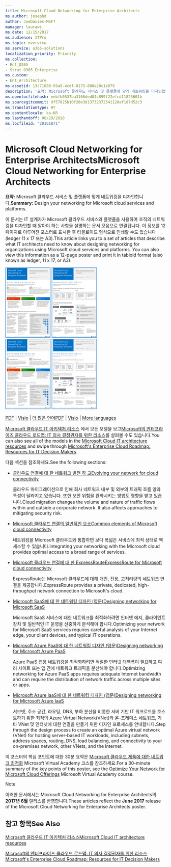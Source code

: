 ```yaml
---
title: Microsoft Cloud Networking for Enterprise Architects
ms.author: josephd
author: JoeDavies-MSFT
manager: laurawi
ms.date: 12/15/2017
ms.audience: ITPro
ms.topic: overview
ms.service: o365-solutions
localization_priority: Priority
ms.collection:
- Ent_O365
- Strat_O365_Enterprise
ms.custom:
- Ent_Architecture
ms.assetid: 13c71689-59a9-4cdf-8175-808a20c1e879
description: '요약: Microsoft 클라우드 서비스 및 플랫폼에 맞게 네트워킹을 디자인합니다.'
ms.openlocfilehash: eebfb0537ba3166ded84c899f22efcd11825601b
ms.sourcegitcommit: 9f57825b10f20e3813732372541128ef187d52c3
ms.translationtype: HT
ms.contentlocale: ko-KR
ms.lasthandoff: 06/29/2018
ms.locfileid: "20161871"
---
```

# <a name="microsoft-cloud-networking-for-enterprise-architects"></a><span data-ttu-id="4ff53-103">Microsoft Cloud Networking for Enterprise Architects</span><span class="sxs-lookup"><span data-stu-id="4ff53-103">Microsoft Cloud Networking for Enterprise Architects</span></span>

 <span data-ttu-id="4ff53-104">**요약:** Microsoft 클라우드 서비스 및 플랫폼에 맞게 네트워킹을 디자인합니다.</span><span class="sxs-lookup"><span data-stu-id="4ff53-104">**Summary:** Design your networking for Microsoft cloud services and platforms.</span></span>
  
<span data-ttu-id="4ff53-p101">이 문서는 IT 설계자가 Microsoft 클라우드 서비스와 플랫폼을 사용하여 조직의 네트워킹을 디자인할 때 알아야 하는 사항을 설명하는 문서 모음으로 연결됩니다. 이 정보를 12페이지로 이루어진 포스터로 표시한 후 타블로이드 형식으로 인쇄할 수도 있습니다(ledger 11 x 17 또는 A3).</span><span class="sxs-lookup"><span data-stu-id="4ff53-p101">This article links you to a set of articles that describe what IT architects need to know about designing networking for organizations using Microsoft cloud services and platforms. You can also view this information as a 12-page poster and print it in tabloid format (also known as ledger, 11 x 17, or A3).</span></span>
  
<span data-ttu-id="4ff53-107">[![Microsoft 클라우드 네트워킹 모델의 축소판 이미지](images/95e8ab6a-b4d0-4836-acc1-b0b77ebf46e6.png)  
](https://go.microsoft.com/fwlink/p/?linkid=842073)</span><span class="sxs-lookup"><span data-stu-id="4ff53-107">[![Thumb image for Microsoft cloud networking model](images/95e8ab6a-b4d0-4836-acc1-b0b77ebf46e6.png)  
](https://go.microsoft.com/fwlink/p/?linkid=842073)</span></span>
  
<span data-ttu-id="4ff53-108">[PDF](https://go.microsoft.com/fwlink/p/?linkid=842073) | [Visio](https://go.microsoft.com/fwlink/p/?linkid=842074) | [더 많은 언어](https://www.microsoft.com/download/details.aspx?id=54425)</span><span class="sxs-lookup"><span data-stu-id="4ff53-108">[PDF](https://go.microsoft.com/fwlink/p/?linkid=842073) | [Visio](https://go.microsoft.com/fwlink/p/?linkid=842074) | [More languages](https://www.microsoft.com/download/details.aspx?id=54425)</span></span>
  
<span data-ttu-id="4ff53-109">[Microsoft 클라우드 IT 아키텍처 리소스](microsoft-cloud-it-architecture-resources.md) 에서 모든 모델을 보고[Microsoft의 엔터프라이즈 클라우드 로드맵: IT 의사 결정권자를 위한 리소스](https://aka.ms/cloudarchitecture)를 살펴볼 수도 있습니다.</span><span class="sxs-lookup"><span data-stu-id="4ff53-109">You can also see all of the models in the [Microsoft Cloud IT architecture resources](microsoft-cloud-it-architecture-resources.md) and swipe through [Microsoft's Enterprise Cloud Roadmap: Resources for IT Decision Makers](https://aka.ms/cloudarchitecture).</span></span>
  
<span data-ttu-id="4ff53-110">다음 섹션을 참조하세요.</span><span class="sxs-lookup"><span data-stu-id="4ff53-110">See the following sections:</span></span>
  
- [<span data-ttu-id="4ff53-111">클라우드 연결에 대 한 네트워크 발전 하 고</span><span class="sxs-lookup"><span data-stu-id="4ff53-111">Evolving your network for cloud connectivity</span></span>](evolving-your-network-for-cloud-connectivity.md)
    
    <span data-ttu-id="4ff53-p102">클라우드 마이그레이션으로 인해 회사 네트워크 내부 및 외부의 트래픽 흐름 양과 특성이 달라지고 있습니다. 또한 보안 위험을 완화시키는 방법도 영향을 받고 있습니다.</span><span class="sxs-lookup"><span data-stu-id="4ff53-p102">Cloud migration changes the volume and nature of traffic flows within and outside a corporate network. It also affects approaches to mitigating security risk.</span></span>
    
- [<span data-ttu-id="4ff53-114">Microsoft 클라우드 연결의 일반적인 요소</span><span class="sxs-lookup"><span data-stu-id="4ff53-114">Common elements of Microsoft cloud connectivity</span></span>](common-elements-of-microsoft-cloud-connectivity.md)
    
    <span data-ttu-id="4ff53-115">네트워킹을 Microsoft 클라우드와 통합하면 보다 폭넓은 서비스에 최적 상태로 액세스할 수 있습니다.</span><span class="sxs-lookup"><span data-stu-id="4ff53-115">Integrating your networking with the Microsoft cloud provides optimal access to a broad range of services.</span></span>
    
- [<span data-ttu-id="4ff53-116">Microsoft 클라우드 연결에 대 한 ExpressRoute</span><span class="sxs-lookup"><span data-stu-id="4ff53-116">ExpressRoute for Microsoft cloud connectivity</span></span>](expressroute-for-microsoft-cloud-connectivity.md)
    
    <span data-ttu-id="4ff53-117">ExpressRoute는 Microsoft 클라우드에 대해 개인, 전용, 고처리량의 네트워크 연결을 제공합니다.</span><span class="sxs-lookup"><span data-stu-id="4ff53-117">ExpressRoute provides a private, dedicated, high-throughput network connection to Microsoft's cloud.</span></span>
    
- [<span data-ttu-id="4ff53-118">Microsoft SaaS에 대 한 네트워킹 디자인 (영문)</span><span class="sxs-lookup"><span data-stu-id="4ff53-118">Designing networking for Microsoft SaaS</span></span>](designing-networking-for-microsoft-saas.md)
    
    <span data-ttu-id="4ff53-119">Microsoft SaaS 서비스에 대한 네트워크를 최적화하려면 인터넷 에지, 클라이언트 장치 및 일반적인 IT 운영을 신중하게 분석해야 합니다.</span><span class="sxs-lookup"><span data-stu-id="4ff53-119">Optimizing your network for Microsoft SaaS services requires careful analysis of your Internet edge, your client devices, and typical IT operations.</span></span>
    
- [<span data-ttu-id="4ff53-120">Microsoft Azure PaaS에 대 한 네트워킹 디자인 (영문)</span><span class="sxs-lookup"><span data-stu-id="4ff53-120">Designing networking for Microsoft Azure PaaS</span></span>](designing-networking-for-microsoft-azure-paas.md)
    
    <span data-ttu-id="4ff53-121">Azure PaaS 앱용 네트워킹을 최적화하려면 적절한 인터넷 대역폭이 필요하고 여러 사이트 또는 앱 간에 네트워크 트래픽을 분산해야 합니다.</span><span class="sxs-lookup"><span data-stu-id="4ff53-121">Optimizing networking for Azure PaaS apps requires adequate Internet bandwidth and can require the distribution of network traffic across multiple sites or apps.</span></span>
    
- [<span data-ttu-id="4ff53-122">Microsoft Azure IaaS에 대 한 네트워킹 디자인 (영문)</span><span class="sxs-lookup"><span data-stu-id="4ff53-122">Designing networking for Microsoft Azure IaaS</span></span>](designing-networking-for-microsoft-azure-iaas.md)
    
    <span data-ttu-id="4ff53-123">서브넷, 주소 공간, 라우팅, DNS, 부하 분산을 비롯한 서버 기반 IT 워크로드를 호스트하기 위한 최적의 Azure Virtual Network(VNet)와 온-프레미스 네트워크, 기타 VNet 및 인터넷에 대한 연결을 만들기 위한 디자인 프로세스를 안내합니다.</span><span class="sxs-lookup"><span data-stu-id="4ff53-123">Step through the design process to create an optimal Azure virtual network (VNet) for hosting server-based IT workloads, including subnets, address spaces, routing, DNS, load balancing, and connectivity to your on-premises network, other VNets, and the Internet.</span></span>
    
<span data-ttu-id="4ff53-124">이 포스터의 핵심 포인트에 대한 30분 요약은 [Microsoft 클라우드 제품에 대한 네트워크 최적화](https://mva.microsoft.com/ko-KR/training-courses/optimize-your-network-for-microsoft-cloud-offerings-17743) Microsoft Virtual Academy 코스를 참조하세요.</span><span class="sxs-lookup"><span data-stu-id="4ff53-124">For a 30-minute summary of the key points of this poster, see the [Optimize Your Network for Microsoft Cloud Offerings](https://mva.microsoft.com/ko-KR/training-courses/optimize-your-network-for-microsoft-cloud-offerings-17743) Microsoft Virtual Academy course.</span></span>
  
> [!NOTE]
> <span data-ttu-id="4ff53-125">이러한 문서에서는 Microsoft Cloud Networking for Enterprise Architects의 **2017년 6월** 릴리스를 반영합니다.</span><span class="sxs-lookup"><span data-stu-id="4ff53-125">These articles reflect the **June 2017** release of the Microsoft Cloud Networking for Enterprise Architects poster.</span></span>
  
## <a name="see-also"></a><span data-ttu-id="4ff53-126">참고 항목</span><span class="sxs-lookup"><span data-stu-id="4ff53-126">See Also</span></span>

[<span data-ttu-id="4ff53-127">Microsoft 클라우드 IT 아키텍처 리소스</span><span class="sxs-lookup"><span data-stu-id="4ff53-127">Microsoft Cloud IT architecture resources</span></span>](microsoft-cloud-it-architecture-resources.md)

[<span data-ttu-id="4ff53-128">Microsoft의 엔터프라이즈 클라우드 로드맵: IT 의사 결정권자를 위한 리소스</span><span class="sxs-lookup"><span data-stu-id="4ff53-128">Microsoft's Enterprise Cloud Roadmap: Resources for IT Decision Makers</span></span>](https://sway.com/FJ2xsyWtkJc2taRD)



